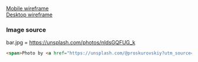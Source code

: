 [Mobile wireframe](https://wireframepro.mockflow.com/view/M98d14e9b1b3912c7c5552ac6a4888c271589807923043#/page/1dec7a28dae34c3381d40ac229aecf88)  
[Desktop wireframe](https://wireframepro.mockflow.com/view/M248d91491745bd5259fdc44a190ecb6e1600350292245#/page/785d5d9cd9c94b28a0459cafc0bda583)  

### Image source
bar.jpg = https://unsplash.com/photos/nldsGQFUG_k
```html
<span>Photo by <a href="https://unsplash.com/@proskurovskiy?utm_source=unsplash&amp;utm_medium=referral&amp;utm_content=creditCopyText">Vladimir Proskurovskiy</a> on <a href="https://unsplash.com/?utm_source=unsplash&amp;utm_medium=referral&amp;utm_content=creditCopyText">Unsplash</a></span>
```
